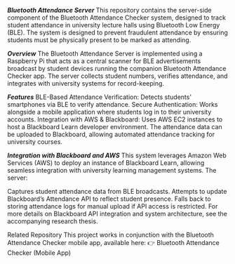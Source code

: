 ***Bluetooth Attendance Server***
This repository contains the server-side component of the Bluetooth Attendance Checker system, designed to track student attendance in university lecture halls using Bluetooth Low Energy (BLE). The system is designed to prevent fraudulent attendance by ensuring students must be physically present to be marked as attending.

***Overview***
The Bluetooth Attendance Server is implemented using a Raspberry Pi that acts as a central scanner for BLE advertisements broadcast by student devices running the companion Bluetooth Attendance Checker app. The server collects student numbers, verifies attendance, and integrates with university systems for record-keeping.

***Features***
BLE-Based Attendance Verification: Detects students' smartphones via BLE to verify attendance.
Secure Authentication: Works alongside a mobile application where students log in to their university accounts.
Integration with AWS & Blackboard:
Uses AWS EC2 instances to host a Blackboard Learn developer environment.
The attendance data can be uploaded to Blackboard, allowing automated attendance tracking for university courses.

***Integration with Blackboard and AWS***
This system leverages Amazon Web Services (AWS) to deploy an instance of Blackboard Learn, allowing seamless integration with university learning management systems. The server:

Captures student attendance data from BLE broadcasts.
Attempts to update Blackboard’s Attendance API to reflect student presence.
Falls back to storing attendance logs for manual upload if API access is restricted.
For more details on Blackboard API integration and system architecture, see the accompanying research thesis.

Related Repository
This project works in conjunction with the Bluetooth Attendance Checker mobile app, available here:
👉 Bluetooth Attendance Checker (Mobile App)
